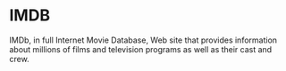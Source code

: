 # IMDB
IMDb, in full Internet Movie Database, Web site that provides information about millions of films and television programs as well as their cast and crew.
